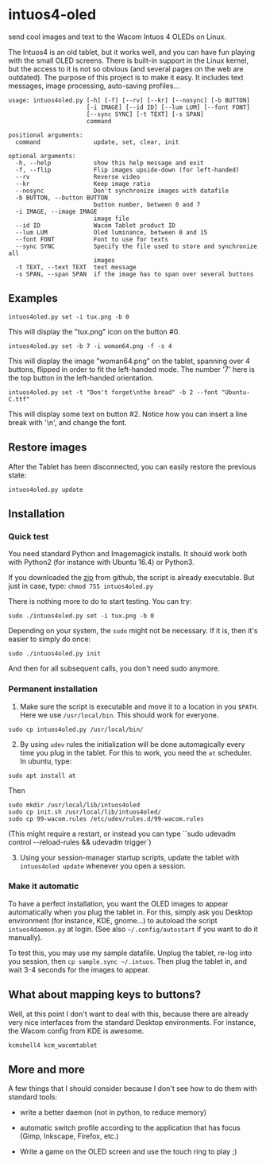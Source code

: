 # intuos4-oled
send cool images and text to the Wacom Intuos 4 OLEDs on Linux.

The Intuos4 is an old tablet, but it works well, and you can have fun
playing with the small OLED screens.  There is built-in support in the
Linux kernel, but the access to it is not so obvious (and several
pages on the web are outdated).  The purpose of this project is to
make it easy. It includes text messages, image processing, auto-saving
profiles...

```
usage: intuos4oled.py [-h] [-f] [--rv] [--kr] [--nosync] [-b BUTTON]
                      [-i IMAGE] [--id ID] [--lum LUM] [--font FONT]
                      [--sync SYNC] [-t TEXT] [-s SPAN]
                      command

positional arguments:
  command               update, set, clear, init

optional arguments:
  -h, --help            show this help message and exit
  -f, --flip            Flip images upside-down (for left-handed)
  --rv                  Reverse video
  --kr                  Keep image ratio
  --nosync              Don't synchronize images with datafile
  -b BUTTON, --button BUTTON
                        button number, between 0 and 7
  -i IMAGE, --image IMAGE
                        image file
  --id ID               Wacom Tablet product ID
  --lum LUM             Oled luminance, between 0 and 15
  --font FONT           Font to use for texts
  --sync SYNC           Specify the file used to store and synchronize all
                        images
  -t TEXT, --text TEXT  text message
  -s SPAN, --span SPAN  if the image has to span over several buttons
```

## Examples

```
intuos4oled.py set -i tux.png -b 0
```

This will display the "tux.png" icon on the button #0.

```
intuos4oled.py set -b 7 -i woman64.png -f -s 4
```

This will display the image "woman64.png" on the tablet, spanning over
4 buttons, flipped in order to fit the left-handed mode. The number
'7' here is the top button in the left-handed orientation.

```
intuos4oled.py set -t "Don't forget\nthe bread" -b 2 --font "Ubuntu-C.ttf"
```

This will display some text on button #2. Notice how you can insert a
line break with '\n', and change the font.

## Restore images

After the Tablet has been disconnected, you can easily restore the
previous state:

```
intuos4oled.py update
```

## Installation

### Quick test

You need standard Python and Imagemagick installs. It should work both
with Python2 (for instance with Ubuntu 16.4) or Python3.

If you downloaded the [zip](https://github.com/sanette/intuos4-oled/archive/master.zip) from github, the script is already
executable. But just in case, type:
``` chmod 755 intuos4oled.py ```

There is nothing more to do to start testing. You can try:
```
sudo ./intuos4oled.py set -i tux.png -b 0
```

Depending on your system, the `sudo` might not be necessary. If it is, then
it's easier to simply do once:
```
sudo ./intuos4oled.py init
```

And then for all subsequent calls, you don't need sudo anymore.

### Permanent installation

1. Make sure the script is executable and move it to a location in you
   `$PATH`. Here we use `/usr/local/bin`. This should work for everyone.

```
sudo cp intuos4oled.py /usr/local/bin/
```

2. By using `udev` rules the initialization will be done automagically
   every time you plug in the tablet. For this to work, you need the
   `at` scheduler. In ubuntu, type:

```
sudo apt install at
```

Then

```
sudo mkdir /usr/local/lib/intuos4oled
sudo cp init.sh /usr/local/lib/intuos4oled/
sudo cp 99-wacom.rules /etc/udev/rules.d/99-wacom.rules
```

(This might require a restart, or instead you can type ``sudo udevadm
control --reload-rules && udevadm trigger`)

3. Using your session-manager startup scripts, update the tablet with
   `intuos4oled update` whenever you open a session.

### Make it automatic

To have a perfect installation, you want the OLED images to appear
automatically when you plug the tablet in. For this, simply ask you
Desktop environment (for instance, KDE, gnome...) to autoload the
script `intuos4daemon.py` at login. (See also `~/.config/autostart` if
you want to do it manually).

To test this, you may use my sample datafile. Unplug the tablet,
re-log into you session, then `cp sample.sync ~/.intuos`.  Then plug
the tablet in, and wait 3-4 seconds for the images to appear.

## What about mapping keys to buttons?

Well, at this point I don't want to deal with this, because there are
already very nice interfaces from the standard Desktop
environments. For instance, the Wacom config from KDE is awesome. 

```
kcmshell4 kcm_wacomtablet
```

## More and more

A few things that I should consider because I don't see how to do them
with standard tools:

* write a better daemon (not in python, to reduce memory)

* automatic switch profile according to the application that has focus (Gimp,
  Inkscape, Firefox, etc.)

* Write a game on the OLED screen and use the touch ring to play ;)
